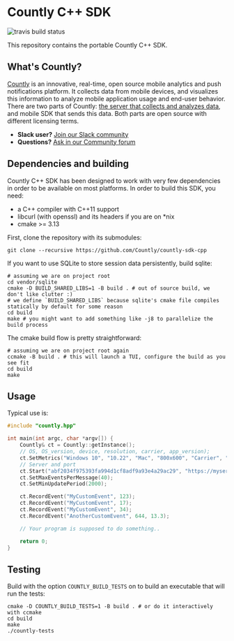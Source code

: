 # Countly C++ SDK

![travis build status](https://img.shields.io/travis/Countly/countly-sdk-cpp?style=flat-square)

This repository contains the portable Countly C++ SDK. 

## What's Countly?

[Countly](http://count.ly) is an innovative, real-time, open source mobile analytics and push notifications platform. It collects data from mobile devices, and visualizes this information to analyze mobile application usage and end-user behavior. There are two parts of Countly: [the server that collects and analyzes data](http://github.com/countly/countly-server), and mobile SDK that sends this data. Both parts are open source with different licensing terms.

* **Slack user?** [Join our Slack community](http://slack.count.ly:3000/)
* **Questions?** [Ask in our Community forum](http://community.count.ly)

## Dependencies and building

Countly C++ SDK has been designed to work with very few dependencies in order to be available on most platforms.
In order to build this SDK, you need:

- a C++ compiler with C++11 support
- libcurl (with openssl) and its headers if you are on *nix
- cmake >= 3.13

First, clone the repository with its submodules:

``` shell
git clone --recursive https://github.com/Countly/countly-sdk-cpp
```

If you want to use SQLite to store session data persistently, build sqlite:

``` shell
# assuming we are on project root
cd vendor/sqlite
cmake -D BUILD_SHARED_LIBS=1 -B build . # out of source build, we don't like clutter :)
# we define `BUILD_SHARED_LIBS` because sqlite's cmake file compiles statically by default for some reason
cd build
make # you might want to add something like -j8 to parallelize the build process
```

The cmake build flow is pretty straightforward:

``` shell
# assuming we are on project root again
ccmake -B build . # this will launch a TUI, configure the build as you see fit
cd build
make
```

## Usage

Typical use is:

```C++
#include "countly.hpp"

int main(int argc, char *argv[]) {
	Countly& ct = Countly::getInstance();
	// OS, OS_version, device, resolution, carrier, app_version);
	ct.SetMetrics("Windows 10", "10.22", "Mac", "800x600", "Carrier", "1.0");
	// Server and port
	ct.Start("abf2034f975393fa994d1cf8adf9a93e4a29ac29", "https://myserver.com", 403);
	ct.SetMaxEventsPerMessage(40);
	ct.SetMinUpdatePeriod(2000);

	ct.RecordEvent("MyCustomEvent", 123);
	ct.RecordEvent("MyCustomEvent", 17);
	ct.RecordEvent("MyCustomEvent", 34);
	ct.RecordEvent("AnotherCustomEvent", 644, 13.3);

	// Your program is supposed to do something..

	return 0;
}
```

## Testing

Build with the option `COUNTLY_BUILD_TESTS` on to build an executable that will run the tests:

``` shell
cmake -D COUNTLY_BUILD_TESTS=1 -B build . # or do it interactively with ccmake
cd build
make
./countly-tests
```


